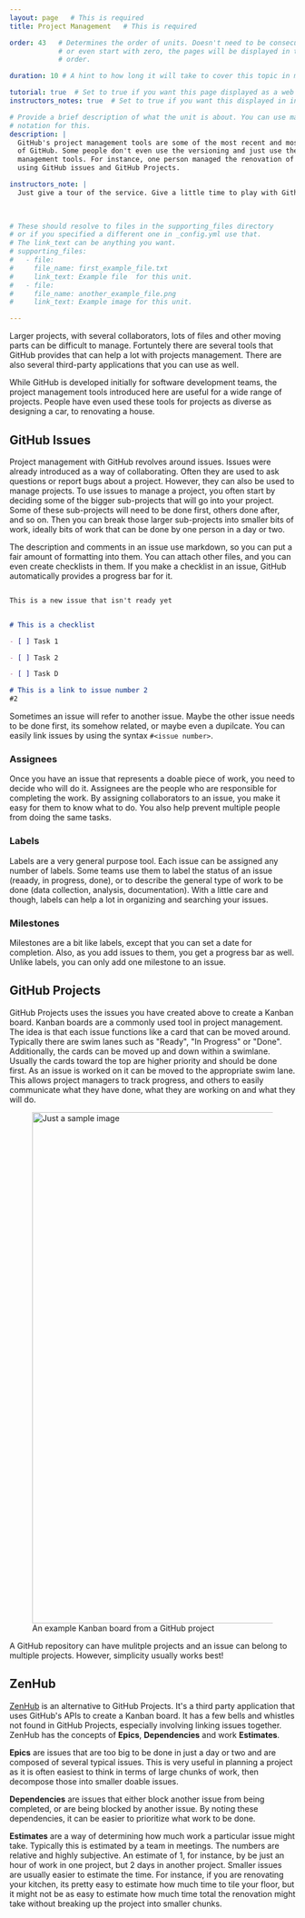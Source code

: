 ```yaml
---
layout: page   # This is required
title: Project Management   # This is required

order: 43   # Determines the order of units. Doesn't need to be consecutive though
            # or even start with zero, the pages will be displayed in their sort
            # order.

duration: 10 # A hint to how long it will take to cover this topic in mintues.

tutorial: true  # Set to true if you want this page displayed as a web page
instructors_notes: true  # Set to true if you want this displayed in instructors notes

# Provide a brief description of what the unit is about. You can use markdown
# notation for this.
description: |
  GitHub's project management tools are some of the most recent and most useful tools 
  of GitHub. Some people don't even use the versioning and just use the project 
  management tools. For instance, one person managed the renovation of their house
  using GitHub issues and GitHub Projects.

instructors_note: |
  Just give a tour of the service. Give a little time to play with Github Projects.
  

  
# These should resolve to files in the supporting_files directory
# or if you specified a different one in _config.yml use that.
# The link_text can be anything you want.
# supporting_files:
#   - file:
#     file_name: first_example_file.txt
#     link_text: Example file  for this unit.
#   - file:
#     file_name: another_example_file.png
#     link_text: Example image for this unit.

---
```


Larger projects, with several collaborators, lots of files and other moving parts can be difficult to 
manage. Fortuntely there are several tools that GitHub provides that can help a lot with projects
management. There are also several third-party applications that you can use as well.


While GitHub is developed initially for software development teams, the project management tools introduced here are useful for a wide range of projects. People 
have even used these tools for projects as diverse as designing a car, to renovating a house.


## GitHub Issues

Project management with GitHub revolves around issues. Issues were already introduced as a way of collaborating. Often they are used
to ask questions or report bugs about a project. However, they can also be used to manage projects. To use issues to manage a project, you 
often start by deciding some of the bigger sub-projects that will go into your project. Some of these sub-projects will need to be done first, others done after,
and so on. Then you can break those larger sub-projects into smaller bits of work, ideally bits of work that can be done by one person in a day or two.

The description and comments in an issue use markdown, so you can put a fair amount of formatting into them. You can attach other files, and you can even create checklists 
in them. If you make a checklist in an issue, GitHub automatically provides a progress bar for it.

```markdown

This is a new issue that isn't ready yet


# This is a checklist

- [ ] Task 1

- [ ] Task 2

- [ ] Task D

# This is a link to issue number 2
#2

```

Sometimes an issue will refer to another issue. Maybe the other issue needs to be done first, its somehow related, or maybe even a dupilcate. You can easily 
link issues by using the syntax `#<issue number>`.



### Assignees

Once you have an issue that represents a doable piece of work, you need to decide who will do it. Assignees are the people who are responsible for completing
the work. By assigning collaborators to an issue, you make it easy for them to know what to do. You also help prevent multiple people from doing the same tasks.



### Labels

Labels are a very general purpose tool. Each issue can be assigned any number of labels. Some teams use them to label the status of an issue (reaady, in progress, done), 
or to describe the general type of work to be done (data collection, analysis, documentation). With a little care and though, labels can help a lot in organizing and searching 
your issues.


### Milestones

Milestones are a bit like labels, except that you can set a date for completion. Also, as you add issues to them, you get a progress bar as well. Unlike labels,
you can only add one milestone to an issue.



## GitHub Projects

GitHub Projects uses the issues you have created above to create a Kanban board. Kanban boards are a commonly used tool in project management. The idea 
is that each issue functions like a card that can be moved around. Typically there are swim lanes such as "Ready", "In Progress" or "Done". Additionally, the cards can
be moved up and down within a swimlane. Usually the cards toward the top are higher priority and should be done first. As an issue 
is worked on it can be moved to the appropriate swim lane. This allows project managers to track progress, and others to easily communicate what they have done,
what they are working on and what they will do. 

<figure>
  <img src="{{ site.baseurl }}/assets/img/project_management/github_project.png" alt="Just a sample image" style="width: 900px"/>
  <figcaption>An example Kanban board from a GitHub project</figcaption>
</figure>

A GitHub repository can have mulitple projects and an issue can belong to multiple projects. However, simplicity usually works best!


## ZenHub

[ZenHub](https://app.zenhub.com) is an alternative to GitHub Projects. It's a third party application that uses GitHub's APIs to create a Kanban board. It has a few
bells and whistles not found in GitHub Projects, especially involving linking issues together. ZenHub has the concepts of **Epics**, **Dependencies** and work **Estimates**.

**Epics** are issues that are too big to be done in just a day or two and are composed of several typical issues. This is very useful in planning a project as it is often easiest to
think in terms of large chunks of work, then decompose those into smaller doable issues. 

**Dependencies** are issues that either block another issue from being completed, or are being blocked by another issue. By noting these dependencies, it can
be easier to prioritize what work to be done.


**Estimates** are a way of determining how much work a particular issue might take. Typically this is estimated by a team in meetings. The numbers are relative and highly subjective. An estimate
of 1, for instance, by be just an hour of work in one project, but 2 days in another project. Smaller issues are usually easier to estimate the time. For instance, if you are renovating your kitchen,
its pretty easy to estimate how much time to tile your floor, but it might not be as easy to estimate how much time total the renovation might take without breaking up the project into smaller chunks.







